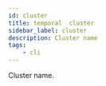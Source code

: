 ```yaml
---
id: cluster
title: temporal  cluster
sidebar_label: cluster
description: Cluster name
tags:
    - cli
---
```


Cluster name.
